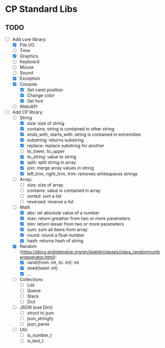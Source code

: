 # CP Standard Libs
 
## TODO
- [ ] Add core library:
    - [X] File I/O
    - [ ] Time
    - [X] Graphics
    - [ ] Keyboard
    - [ ] Mouse
    - [ ] Sound
    - [X] Exception
    - [X] Console:
        - [X] Set caret position
        - [X] Change color
        - [X] Set font
    - [ ] Web/API
- [ ] Add CP library:
    - [ ] String
        - [X] size: size of string
        - [X] contains: string is contained in other string
        - [X] ends_with, starts_with: string is contained in extremities
        - [X] substring: returns substring
        - [X] replace: replace substring for another
        - [ ] to_lower, to_upper
        - [X] to_string: value to string
        - [X] split: split string in array
        - [X] join: merge array values in string
        - [X] left_trim, right_trim, trim: removes whitespaces strings
    - [ ] Array:
        - [ ] size: size of array
        - [ ] contains: value is contained in array
        - [ ] sorted: sort a list
        - [ ] reversed: reverse a list
    - [ ] Math
        - [X] abs: ret absolute value of a number
        - [X] max: return greather from two or more parameters
        - [X] min: return lesser from two or more parameters
        - [X] sum: sum all items from array
        - [X] round: round a float number
        - [X] hash: returns hash of string
    - [X] Random (https://docs.godotengine.org/en/stable/classes/class_randomnumbergenerator.html):
        - [X] randi(from: int, to: int): int
        - [X] seed(seed: int)
        - [X] ...
    - [ ] Collections
        - [ ] List
        - [ ] Queue
        - [ ] Stack
        - [ ] Dict
    - [ ] JSON (use Dict)
        - [ ] struct to json
        - [ ] json_stringfy
        - [ ] json_parse
    - [ ] Util:
        - [ ] is_number_t
        - [ ] is_text_t